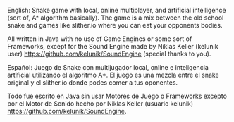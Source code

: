 English: Snake game with local, online multiplayer, and artificial intelligence (sort of, A* algorithm basically).
The game is a mix between the old school snake and games like slither.io where you can eat your opponents bodies.

All written in Java with no use of Game Engines or some sort of Frameworks, except for the Sound Engine made by 
Niklas Keller (kelunik user)  https://github.com/kelunik/SoundEngine (special thanks to you).

Español: Juego de Snake con multijugador local, online e inteligencia artificial utilizando el algoritmo A*.
El juego es una mezcla entre el snake original y el slither.io donde podes comer a tus oponentes.

Todo fue escrito en Java sin usar Motores de Juego o Frameworks excepto por el Motor de Sonido hecho por
Niklas Keller (usuario kelunik)  https://github.com/kelunik/SoundEngine.
